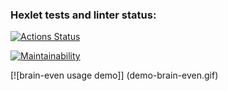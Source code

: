 ### Hexlet tests and linter status:
[![Actions Status](https://github.com/sayat-a/python-project-49/actions/workflows/hexlet-check.yml/badge.svg)](https://github.com/sayat-a/python-project-49/actions)

[![Maintainability](https://api.codeclimate.com/v1/badges/ea3fe633e82fcc866f94/maintainability)](https://codeclimate.com/github/sayat-a/python-project-49/maintainability)

[![brain-even usage demo]] (demo-brain-even.gif)
